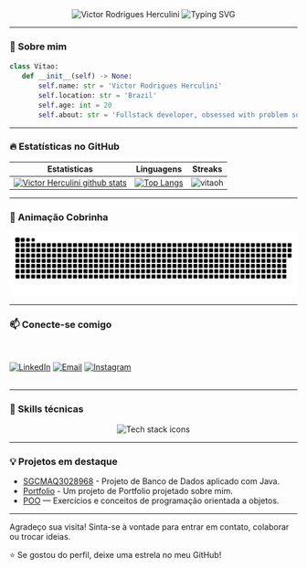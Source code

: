 <div align="center">
  <img src="https://capsule-render.vercel.app/api?type=waving&color=gradient&height=150&section=header&text=Victor%20Rodrigues%20Herculini&fontSize=45&fontAlignY=35&animation=twinkling" alt="Victor Rodrigues Herculini" /> 
  <img src="https://readme-typing-svg.herokuapp.com?font=Fira+Code&size=26&pause=1000&color=39FAFF&center=true&vCenter=true&width=600&lines=Fullstack+Developer;Code+%7C+Learn+%7C+Repeat+⚡" alt="Typing SVG"/> 
</div>

---

### 👋 Sobre mim

 ```python
class Vitao:
    def __init__(self) -> None:
        self.name: str = 'Victor Rodrigues Herculini'
        self.location: str = 'Brazil'
        self.age: int = 20
        self.about: str = 'Fullstack developer, obsessed with problem solving, passionate for software development'
```

---

### 🔥 Estatísticas no GitHub

|Estatisticas|Linguagens|Streaks|
|-|-|-|
|[![Victor Herculini github stats](https://github-readme-stats.vercel.app/api?username=vitaoh&show_icons=true&theme=dracula&hide_title=true)](https://github.com/vitaoh)|[![Top Langs](https://github-readme-stats.vercel.app/api/top-langs/?username=vitaoh&show_icons=true&theme=dracula&layout=compact&hide_title=true)](https://github.com/vitaoh)|![vitaoh](https://github-readme-streak-stats.herokuapp.com/?user=vitaoh&theme=dracula)

---

### 🐍 Animação Cobrinha

<div align="center">
  <img src="https://raw.githubusercontent.com/vitaoh/vitaoh/output/snake.svg" alt="Snake animation" />
</div>

---

### 📫 Conecte-se comigo

<br><br>
  [![LinkedIn](https://img.shields.io/badge/LinkedIn-victor--herculini-0077B5?style=for-the-badge&logo=linkedin&logoColor=white)](https://www.linkedin.com/in/victor-herculini)
  [![Email](https://img.shields.io/badge/Email-herculinvictorr@gmail.com-D14836?style=for-the-badge&logo=gmail&logoColor=white)](mailto:herculinvictorr@gmail.com)
  [![Instagram](https://img.shields.io/badge/Instagram-victorherculini-E4405F?style=for-the-badge&logo=instagram&logoColor=white)](https://www.instagram.com/victorherculini/)
<br><br>

---

### 🚀 Skills técnicas

<div align="center">
  <img src="https://skillicons.dev/icons?i=python,c,java,js,nodejs,docker,kotlin,mysql,linux,git,github,html,css,vercel" alt="Tech stack icons" />
</div>

---

### 💡 Projetos em destaque

- [SGCMAQ3028968](https://github.com/vitaoh/SGCMAQ3028968) - Projeto de Banco de Dados aplicado com Java.
- [Portfolio](https://github.com/vitaoh/Portfolio) - Um projeto de Portfolio projetado sobre mim.
- [POO](https://github.com/vitaoh/POO) — Exercícios e conceitos de programação orientada a objetos.

---

Agradeço sua visita! Sinta-se à vontade para entrar em contato, colaborar ou trocar ideias.

⭐ Se gostou do perfil, deixe uma estrela no meu GitHub!
